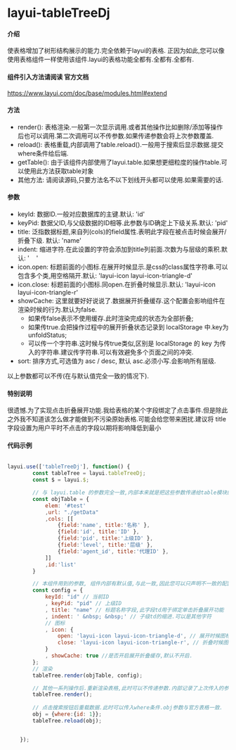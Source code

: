 # layui-tableTreeDj

#### 介绍
使表格增加了树形结构展示的能力.完全依赖于layui的表格.
正因为如此,您可以像使用表格组件一样使用该组件.layui的表格功能全都有.全都有.全都有.

#### 组件引入方法请阅读 官方文档
https://www.layui.com/doc/base/modules.html#extend

#### 方法
* render(): 表格渲染.一般第一次显示调用.或者其他操作比如删除/添加等操作后也可以调用.第二次调用可以不传参数.如果传递参数会将上次参数覆盖.
* reload(): 表格重载,内部调用了table.reload().一般用于搜索后显示数据.提交where条件给后端.
* getTable(): 由于该组件内部使用了layui.table.如果想更细粒度的操作table.可以使用此方法获取table对象
* 其他方法: 请阅读源码,只要方法名不以下划线开头都可以使用.如果需要的话.


#### 参数
* keyId: 数据ID.一般对应数据库的主键.默认: 'id'
* keyPid: 数据父ID,与父级数据的ID相等.此参数与ID确定上下级关系.默认: 'pid'
* title: 泛指数据标题,来自列(cols)的field属性.表明此字段在被点击时候会展开/折叠下级. 默认: 'name'
* indent: 缩进字符.在此设置的字符会添加到title列前面.次数为与层级的乘积.默认: ' &nbsp; &nbsp;'
* icon.open: 标题前面的小图标.在展开时候显示.是css的class属性字符串.可以包含多个类,用空格隔开.默认: 'layui-icon layui-icon-triangle-d'
* icon.close: 标题前面的小图标.同open.在折叠时候显示.默认: 'layui-icon layui-icon-triangle-r'
* showCache: 这里就要好好说说了.数据展开折叠缓存.这个配置会影响组件在渲染时候的行为.默认为false.
    - 如果传false表示不使用缓存.此时渲染完成的状态为全部折叠; 
    - 如果传true.会把操作过程中的展开折叠状态记录到 localStorage 中.key为 unfoldStatus; 
    - 可以传一个字符串.这时候与传true类似,区别是 localStorage 的 key 为传入的字符串.建议传字符串.可以有效避免多个页面之间的冲突.
* sort: 排序方式,可选值为 asc / desc, 默认 asc.必须小写.会影响所有层级.

以上参数都可以不传(在与默认值完全一致的情况下).

#### 特别说明
很遗憾.为了实现点击折叠展开功能.我给表格的某个字段绑定了点击事件.但是除此之外我不知道该怎么做才能做到不污染原始表格.可能会给您带来困扰.建议将 title 字段设置为用户平时不点击的字段以期将影响降低到最小



#### 代码示例
```javascript

layui.use(['tableTreeDj'], function() {
        const tableTree = layui.tableTreeDj;
        const $ = layui.$;

        // 与 layui.table 的参数完全一致,内部本来就是把这些参数传递给table模块的
        const objTable = {
            elem: '#test'
            ,url: "./getData"
            ,cols: [[
                {field:'name', title:'名称' },
                {field:'id', title:'ID' },
                {field:'pid', title:'上级ID' },
                {field:'level', title:'层级' },
                {field:'agent_id', title:'代理ID' },
            ]]
            ,id:'list'
        }

        // 本组件用到的参数, 组件内部有默认值,与此一致,因此您可以只声明不一致的配置项
        const config = {
            keyId: "id" // 当前ID
            , keyPid: "pid" // 上级ID
            , title: "name" // 标题名称字段,此字段td用于绑定单击折叠展开功能
            , indent: ' &nbsp; &nbsp;' // 子级td的缩进.可以是其他字符
            // 图标
            , icon: {
                open: 'layui-icon layui-icon-triangle-d', // 展开时候图标
                close: 'layui-icon layui-icon-triangle-r', // 折叠时候图标
            }
            , showCache: true //是否开启展开折叠缓存,默认不开启.
        };
        // 渲染 
        tableTree.render(objTable, config);

        // 其他一系列操作后.重新渲染表格,此时可以不传递参数.内部记录了上次传入的参数.
        tableTree.render();
        
        // 点击搜索按钮后重载数据.此时可以传入where条件.obj参数与官方表格一致.
        obj = {where:{id: 1}};
        tableTree.reload(obj);


    });
```
